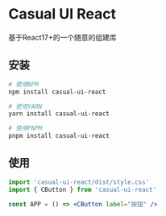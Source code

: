 # Casual UI React

基于React17+的一个随意的组建库

## 安装

```bash
# 使用NPM
npm install casual-ui-react

# 使用YARN
yarn install casual-ui-react

# 使用PNPM
pnpm install casual-ui-react
```

## 使用

```jsx
import 'casual-ui-react/dist/style.css'
import { CButton } from 'casual-ui-react'

const APP = () => <CButton label="按钮" />
```